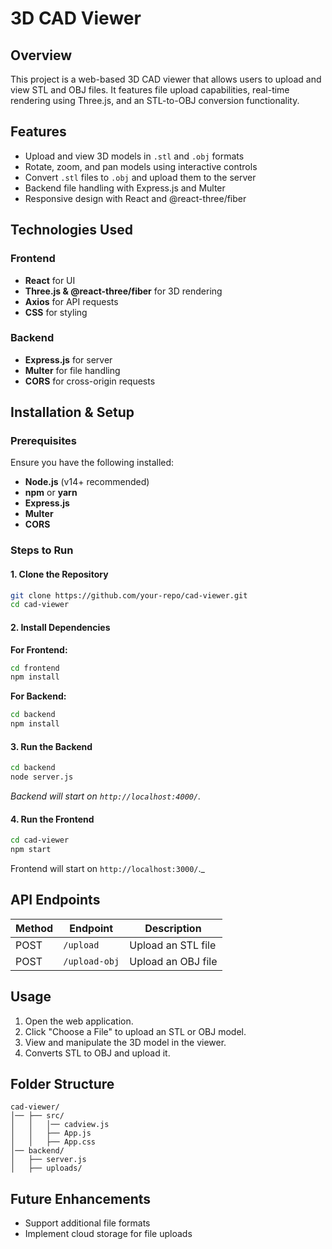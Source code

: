 # 3D CAD Viewer

## Overview
This project is a web-based 3D CAD viewer that allows users to upload and view STL and OBJ files. It features file upload capabilities, real-time rendering using Three.js, and an STL-to-OBJ conversion functionality.

## Features
- Upload and view 3D models in `.stl` and `.obj` formats
- Rotate, zoom, and pan models using interactive controls
- Convert `.stl` files to `.obj` and upload them to the server
- Backend file handling with Express.js and Multer
- Responsive design with React and @react-three/fiber

## Technologies Used
### Frontend
- **React** for UI
- **Three.js & @react-three/fiber** for 3D rendering
- **Axios** for API requests
- **CSS** for styling

### Backend
- **Express.js** for server
- **Multer** for file handling
- **CORS** for cross-origin requests

## Installation & Setup

### Prerequisites
Ensure you have the following installed:
- **Node.js** (v14+ recommended)
- **npm** or **yarn**
- **Express.js**
- **Multer** 
- **CORS** 


### Steps to Run

#### 1. Clone the Repository
```bash
git clone https://github.com/your-repo/cad-viewer.git
cd cad-viewer
```

#### 2. Install Dependencies
**For Frontend:**
```bash
cd frontend
npm install
```
**For Backend:**
```bash
cd backend
npm install
```

#### 3. Run the Backend
```bash
cd backend
node server.js
```
_Backend will start on `http://localhost:4000/`._

#### 4. Run the Frontend
```bash
cd cad-viewer
npm start
```
Frontend will start on `http://localhost:3000/`._

## API Endpoints
| Method | Endpoint        | Description |
|--------|----------------|-------------|
| POST   | `/upload`      | Upload an STL file |
| POST   | `/upload-obj`  | Upload an OBJ file |

## Usage
1. Open the web application.
2. Click "Choose a File" to upload an STL or OBJ model.
3. View and manipulate the 3D model in the viewer.
4. Converts STL to OBJ and upload it.

## Folder Structure
```
cad-viewer/
│── ├── src/
│   │   │── cadview.js
│   │   ├── App.js
│   │   ├── App.css
│── backend/
│   ├── server.js
│   ├── uploads/
```

## Future Enhancements
- Support additional file formats
- Implement cloud storage for file uploads


